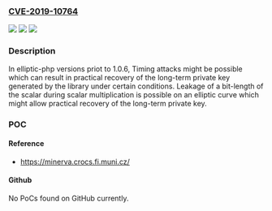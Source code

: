 ### [CVE-2019-10764](https://cve.mitre.org/cgi-bin/cvename.cgi?name=CVE-2019-10764)
![](https://img.shields.io/static/v1?label=Product&message=simplito%2Felliptic-php&color=blue)
![](https://img.shields.io/static/v1?label=Version&message=All%20versions%20prior%20to%20version%202.5%20&color=brightgreen)
![](https://img.shields.io/static/v1?label=Vulnerability&message=Timing%20Attack&color=brightgreen)

### Description

In elliptic-php versions priot to 1.0.6, Timing attacks might be possible which can result in practical recovery of the long-term private key generated by the library under certain conditions. Leakage of a bit-length of the scalar during scalar multiplication is possible on an elliptic curve which might allow practical recovery of the long-term private key.

### POC

#### Reference
- https://minerva.crocs.fi.muni.cz/

#### Github
No PoCs found on GitHub currently.

